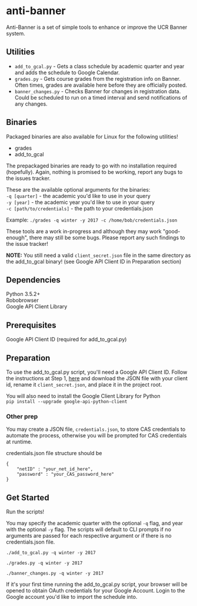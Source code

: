 # anti-banner
Anti-Banner is a set of simple tools to enhance or improve the UCR Banner 
system.

## Utilities
* `add_to_gcal.py` - Gets a class schedule by academic quarter and year and adds 
the schedule to Google Calendar.  
* `grades.py` - Gets course grades from the registration info on Banner. Often 
times, grades are available here before they are officially posted.  
* `banner_changes.py` - Checks Banner for changes in registration data. 
Could be scheduled to run on a timed interval and send notifications of any 
changes.

## Binaries
Packaged binaries are also available for Linux for the following utilities!
* grades
* add_to_gcal

The prepackaged binaries are ready to go with no installation required 
(hopefully). Again, nothing is promised to be working, report any bugs to the 
issues tracker.

These are the available optional arguments for the binaries:  
`-q [quarter]` - the academic you'd like to use in your query  
`-y [year]` - the academic year you'd like to use in your query  
`-c [path/to/credentials]` - the path to your credentials.json  

Example: `./grades -q winter -y 2017 -c /home/bob/credentials.json`

These tools are a work in-progress and although they may work "good-enough", 
there may still be some bugs. Please report any such findings to the issue 
tracker!

**NOTE:** You still need a valid `client_secret.json` file in the same 
directory as the add_to_gcal binary! (see Google API Client ID in Preparation 
section)

## Dependencies
Python 3.5.2+  
Robobrowser  
Google API Client Library

## Prerequisites
Google API Client ID (required for add_to_gcal.py)

## Preparation
To use the add_to_gcal.py script, you'll need a Google API Client ID. Follow 
the instructions at Step 1,
[here](https://developers.google.com/google-apps/calendar/quickstart/python)
and download the JSON file with your client id, rename it
`client_secret.json`, and place it in the project root.

You will also need to install the Google Client Library for Python  
`pip install --upgrade google-api-python-client`

### Other prep
You may create a JSON file, `credentials.json`, to store CAS credentials to 
automate the process, otherwise you will be prompted for CAS credentials at 
runtime.  

credentials.json file structure should be  
```
{
    "netID" : "your_net_id_here",
    "password" : "your_CAS_password_here"
}
```

## Get Started
Run the scripts!  

You may specify the academic quarter with the optional `-q` flag, and year 
with the optional `-y` flag. The scripts will default to CLI prompts if no 
arguments are passed for each respective argument or if there is no 
credentials.json file.  

`./add_to_gcal.py -q winter -y 2017`  

`./grades.py -q winter -y 2017`

`./banner_changes.py -q winter -y 2017`

If it's your first time running the add_to_gcal.py script, your browser will be 
opened to obtain OAuth credentials for your Google Account. Login to the Google 
account you'd like to import the schedule into.
